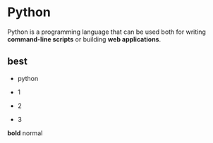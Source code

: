 # Python

Python is a programming language that can be used both for writing **command-line scripts** or building **web applications**.

## best
* python
* 1
* 2
* 3

**bold** normal